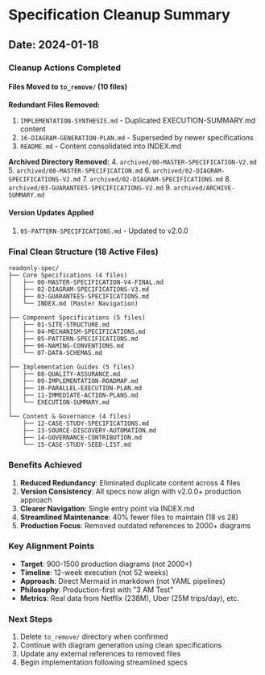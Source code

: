 # Specification Cleanup Summary
## Date: 2024-01-18

### Cleanup Actions Completed

#### Files Moved to `to_remove/` (10 files)

**Redundant Files Removed:**
1. `IMPLEMENTATION-SYNTHESIS.md` - Duplicated EXECUTION-SUMMARY.md content
2. `16-DIAGRAM-GENERATION-PLAN.md` - Superseded by newer specifications
3. `README.md` - Content consolidated into INDEX.md

**Archived Directory Removed:**
4. `archived/00-MASTER-SPECIFICATION-V2.md`
5. `archived/00-MASTER-SPECIFICATION.md`
6. `archived/02-DIAGRAM-SPECIFICATIONS-V2.md`
7. `archived/02-DIAGRAM-SPECIFICATIONS.md`
8. `archived/03-GUARANTEES-SPECIFICATIONS-V2.md`
9. `archived/ARCHIVE-SUMMARY.md`

#### Version Updates Applied

1. `05-PATTERN-SPECIFICATIONS.md` - Updated to v2.0.0

### Final Clean Structure (18 Active Files)

```
readonly-spec/
├── Core Specifications (4 files)
│   ├── 00-MASTER-SPECIFICATION-V4-FINAL.md
│   ├── 02-DIAGRAM-SPECIFICATIONS-V3.md
│   ├── 03-GUARANTEES-SPECIFICATIONS.md
│   └── INDEX.md (Master Navigation)
│
├── Component Specifications (5 files)
│   ├── 01-SITE-STRUCTURE.md
│   ├── 04-MECHANISM-SPECIFICATIONS.md
│   ├── 05-PATTERN-SPECIFICATIONS.md
│   ├── 06-NAMING-CONVENTIONS.md
│   └── 07-DATA-SCHEMAS.md
│
├── Implementation Guides (5 files)
│   ├── 08-QUALITY-ASSURANCE.md
│   ├── 09-IMPLEMENTATION-ROADMAP.md
│   ├── 10-PARALLEL-EXECUTION-PLAN.md
│   ├── 11-IMMEDIATE-ACTION-PLANS.md
│   └── EXECUTION-SUMMARY.md
│
└── Content & Governance (4 files)
    ├── 12-CASE-STUDY-SPECIFICATIONS.md
    ├── 13-SOURCE-DISCOVERY-AUTOMATION.md
    ├── 14-GOVERNANCE-CONTRIBUTION.md
    └── 15-CASE-STUDY-SEED-LIST.md
```

### Benefits Achieved

1. **Reduced Redundancy**: Eliminated duplicate content across 4 files
2. **Version Consistency**: All specs now align with v2.0.0+ production approach
3. **Clearer Navigation**: Single entry point via INDEX.md
4. **Streamlined Maintenance**: 40% fewer files to maintain (18 vs 28)
5. **Production Focus**: Removed outdated references to 2000+ diagrams

### Key Alignment Points

- **Target**: 900-1500 production diagrams (not 2000+)
- **Timeline**: 12-week execution (not 52 weeks)
- **Approach**: Direct Mermaid in markdown (not YAML pipelines)
- **Philosophy**: Production-first with "3 AM Test"
- **Metrics**: Real data from Netflix (238M), Uber (25M trips/day), etc.

### Next Steps

1. Delete `to_remove/` directory when confirmed
2. Continue with diagram generation using clean specifications
3. Update any external references to removed files
4. Begin implementation following streamlined specs